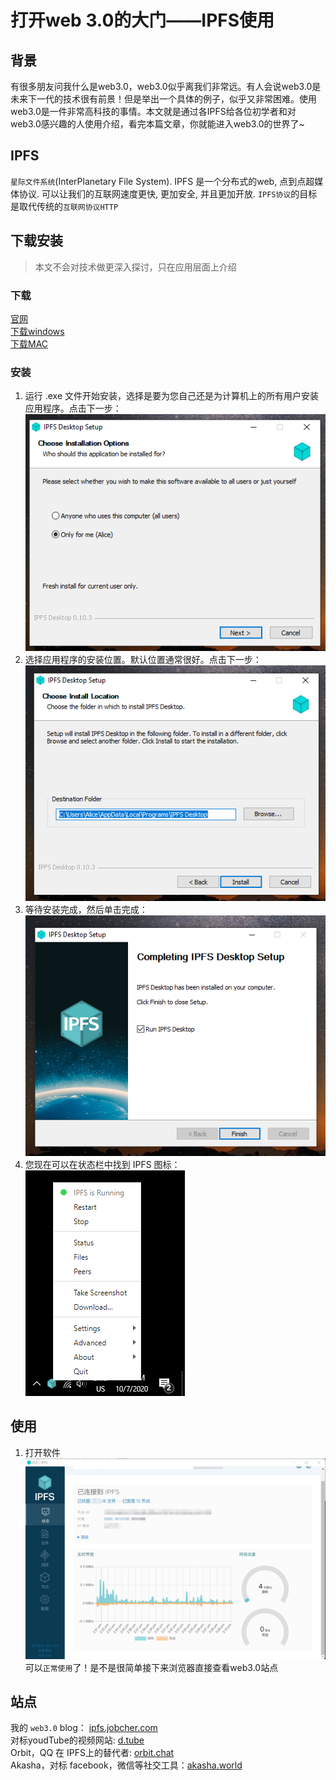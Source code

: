 # 打开web 3.0的大门——IPFS使用

## 背景
有很多朋友问我什么是web3.0，web3.0似乎离我们非常远。有人会说web3.0是未来下一代的技术很有前景！但是举出一个具体的例子，似乎又非常困难。使用web3.0是一件非常高科技的事情。本文就是通过各IPFS给各位初学者和对web3.0感兴趣的人使用介绍，看完本篇文章，你就能进入web3.0的世界了~
## IPFS
`星际文件系统`(InterPlanetary File System). IPFS 是一个分布式的web, 点到点超媒体协议. 可以让我们的互联网速度更快, 更加安全, 并且更加开放. `IPFS协议`的目标是取代传统的`互联网协议HTTP`
## 下载安装
>本文不会对技术做更深入探讨，只在应用层面上介绍  
### 下载
[官网](https://docs.ipfs.tech/install/ipfs-desktop/#windows)  
[下载windows](https://github.com/ipfs/ipfs-desktop/releases/download/v0.24.0/IPFS-Desktop-Setup-0.24.0.exe)  
[下载MAC](https://github.com/ipfs/ipfs-desktop/releases/download/v0.24.0/IPFS-Desktop-0.24.0.dmg)  
### 安装
1. 运行 .exe 文件开始安装，选择是要为您自己还是为计算机上的所有用户安装应用程序。点击下一步：  
![ipfs](/images/install-windows-install-options.93daddc8.png)  
2. 选择应用程序的安装位置。默认位置通常很好。点击下一步：  
![ipfs](/images/install-windows-install-location.6b405e91.png)  
3. 等待安装完成，然后单击完成：  
![ipfs](/images/install-windows-install-finish.0b8dd163.png)  
4. 您现在可以在状态栏中找到 IPFS 图标：  
![ipfs](/images/install-windows-ipfs-desktop-status-bar.bb794c27.png)  
  
## 使用
1. 打开软件
![ipfs](/images/IPFS-open.png)
可以`正常使用`了！是不是很简单接下来浏览器直接查看web3.0站点
## 站点
我的 `web3.0` blog： [ipfs.jobcher.com](https://ipfs.jobcher.com)  
对标youdTube的视频网站: [d.tube](https://ipfs.io/ipfs/QmbMtArYSo3DPjVFiyPdiJu1wsWFeFAEMikD8EMGwdNZwt/)  
Orbit，QQ 在 IPFS上的替代者: [orbit.chat](https://orbit.chat)  
Akasha，对标 facebook，微信等社交工具：[akasha.world](https://akasha.world)  
